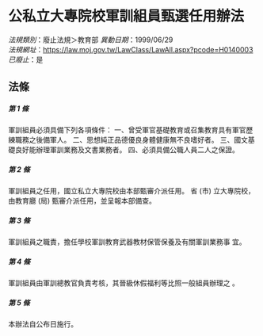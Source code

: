 # 公私立大專院校軍訓組員甄選任用辦法

*法規類別*：廢止法規＞教育部
*異動日期*：1999/06/29  
*法規網址*：https://law.moj.gov.tw/LawClass/LawAll.aspx?pcode=H0140003
*已廢止*：是


## 法條
##### 第 1 條
軍訓組員必須具備下列各項條件：
一、曾受軍官基礎教育或召集教育具有軍官歷練職務之後備軍人。
二、思想純正品德優良身體健康無不良嗜好者。
三、國文基礎良好能辦理軍訓業務及文書業務者。
四、必須具備公職人員二人之保證。


##### 第 2 條
軍訓組員之任用，國立私立大專院校由本部甄審介派任用。
省 (市) 立大專院校，由教育廳 (局) 甄審介派任用，並呈報本部備查。

##### 第 3 條
軍訓組員之職責，擔任學校軍訓教育武器教材保管保養及有關軍訓業務事
宜。

##### 第 4 條
軍訓組員由軍訓總教官負責考核，其晉級休假福利等比照一般組員辦理之
。

##### 第 5 條
本辦法自公布日施行。


